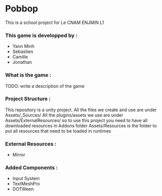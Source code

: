 # Pobbop
This is a school project for Le CNAM ENJMIN L1
### This game is developped by :
- Yann Minh
- Sebastien
- Camille
- Jonathan

[comment]: # (Faut qu'on voit ensemble si vous voullez mettre vos noms)

### What is the game :
TODO: write a description of the game

### Project Structure :
This repository is a unity project.
All the files we create and use are under Assets/_Sources/
All the plugins/assets we use are under Assets/ExternalResources/ so to use this project you need to have all downloaded resources in Addons folder
Assets/Resources is the folder to put all resources that need to be loaded in runtimes

### External Resources :
- Mirror

### Added Components :
- Input System
- TextMeshPro
- DOTWeen